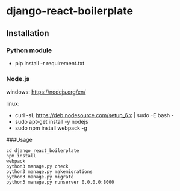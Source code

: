 # django-react-boilerplate

## Installation
### Python module
* pip install -r requirement.txt

### Node.js
windows: https://nodejs.org/en/

linux: 
* curl -sL https://deb.nodesource.com/setup_6.x | sudo -E bash -
* sudo apt-get install -y nodejs
* sudo npm install webpack -g

###Usage
```
cd django_react_boilerplate
npm install
webpack
python3 manage.py check
python3 manage.py makemigrations
python3 manage.py migrate
python3 manage.py runserver 0.0.0.0:8000
```